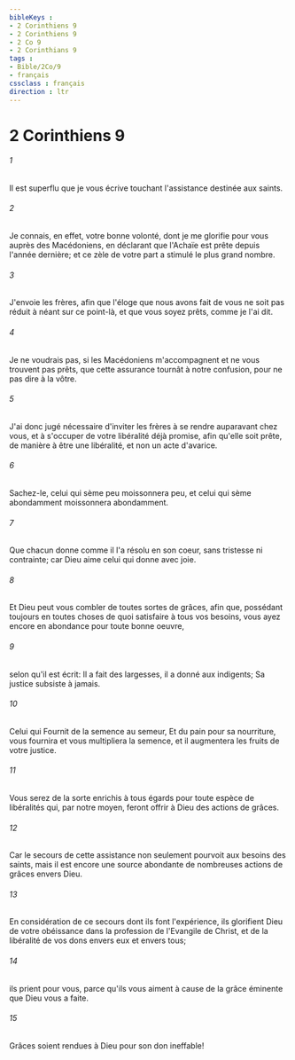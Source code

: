 ```yaml
---
bibleKeys : 
- 2 Corinthiens 9
- 2 Corinthiens 9
- 2 Co 9
- 2 Corinthians 9
tags : 
- Bible/2Co/9
- français
cssclass : français
direction : ltr
---
```


# 2 Corinthiens 9

###### 1
Il est superflu que je vous écrive touchant l'assistance destinée aux saints.
###### 2
Je connais, en effet, votre bonne volonté, dont je me glorifie pour vous auprès des Macédoniens, en déclarant que l'Achaïe est prête depuis l'année dernière; et ce zèle de votre part a stimulé le plus grand nombre.
###### 3
J'envoie les frères, afin que l'éloge que nous avons fait de vous ne soit pas réduit à néant sur ce point-là, et que vous soyez prêts, comme je l'ai dit.
###### 4
Je ne voudrais pas, si les Macédoniens m'accompagnent et ne vous trouvent pas prêts, que cette assurance tournât à notre confusion, pour ne pas dire à la vôtre.
###### 5
J'ai donc jugé nécessaire d'inviter les frères à se rendre auparavant chez vous, et à s'occuper de votre libéralité déjà promise, afin qu'elle soit prête, de manière à être une libéralité, et non un acte d'avarice.
###### 6
Sachez-le, celui qui sème peu moissonnera peu, et celui qui sème abondamment moissonnera abondamment.
###### 7
Que chacun donne comme il l'a résolu en son coeur, sans tristesse ni contrainte; car Dieu aime celui qui donne avec joie.
###### 8
Et Dieu peut vous combler de toutes sortes de grâces, afin que, possédant toujours en toutes choses de quoi satisfaire à tous vos besoins, vous ayez encore en abondance pour toute bonne oeuvre,
###### 9
selon qu'il est écrit: Il a fait des largesses, il a donné aux indigents; Sa justice subsiste à jamais.
###### 10
Celui qui Fournit de la semence au semeur, Et du pain pour sa nourriture, vous fournira et vous multipliera la semence, et il augmentera les fruits de votre justice.
###### 11
Vous serez de la sorte enrichis à tous égards pour toute espèce de libéralités qui, par notre moyen, feront offrir à Dieu des actions de grâces.
###### 12
Car le secours de cette assistance non seulement pourvoit aux besoins des saints, mais il est encore une source abondante de nombreuses actions de grâces envers Dieu.
###### 13
En considération de ce secours dont ils font l'expérience, ils glorifient Dieu de votre obéissance dans la profession de l'Evangile de Christ, et de la libéralité de vos dons envers eux et envers tous;
###### 14
ils prient pour vous, parce qu'ils vous aiment à cause de la grâce éminente que Dieu vous a faite.
###### 15
Grâces soient rendues à Dieu pour son don ineffable!
